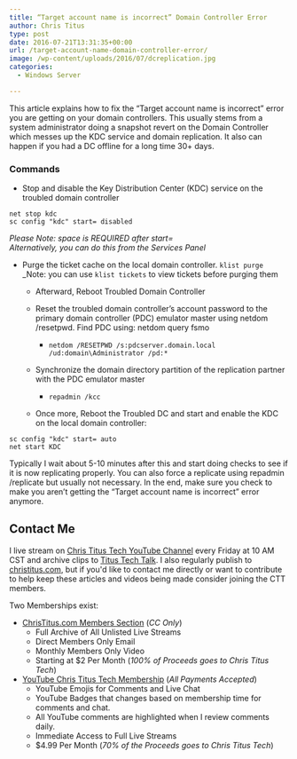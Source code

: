 ```yaml
---
title: “Target account name is incorrect” Domain Controller Error
author: Chris Titus
type: post
date: 2016-07-21T13:31:35+00:00
url: /target-account-name-domain-controller-error/
image: /wp-content/uploads/2016/07/dcreplication.jpg
categories:
  - Windows Server

---
```

This article explains how to fix the &#8220;Target account name is incorrect&#8221; error you are getting on your domain controllers. This usually stems from a system administrator doing a snapshot revert on the Domain Controller which messes up the KDC service and domain replication. It also can happen if you had a DC offline for a long time 30+ days. <!--more-->

### Commands

  * Stop and disable the Key Distribution Center (KDC) service on the troubled domain controller 
```
net stop kdc
sc config "kdc" start= disabled
```
_Please Note: space is REQUIRED after start=_  
_Alternatively, you can do this from the Services Panel_
  * Purge the ticket cache on the local domain controller. 
`klist purge`  
_Note: you can use `klist tickets` to view tickets before purging them
    
      * Afterward, Reboot Troubled Domain Controller
    
      * Reset the troubled domain controller&#8217;s account password to the primary domain controller (PDC) emulator master using netdom /resetpwd. Find PDC using: netdom query fsmo 
          * `netdom /RESETPWD /s:pdcserver.domain.local /ud:domain\Administrator /pd:*`
    
      * Synchronize the domain directory partition of the replication partner with the PDC emulator master 
          * `repadmin /kcc`
    
      * Once more, Reboot the Troubled DC and start and enable the KDC on the local domain controller: 
```
sc config "kdc" start= auto
net start KDC
```
Typically I wait about 5-10 minutes after this and start doing checks to see if it is now replicating properly. You can also force a replicate using repadmin /replicate but usually not necessary. In the end, make sure you check to make you aren&#8217;t getting the &#8220;Target account name is incorrect&#8221; error anymore.
    
## Contact Me

I live stream on [Chris Titus Tech YouTube Channel][1] every Friday at 10 AM CST and archive clips to [Titus Tech Talk][2]. I also regularly publish to [christitus.com][3], but if you'd like to contact me directly or want to contribute to help keep these articles and videos being made consider joining the CTT members. 

Two Memberships exist:
- [ChrisTitus.com Members Section][4] (_CC Only_)
  - Full Archive of All Unlisted Live Streams
  - Direct Members Only Email
  - Monthly Members Only Video
  - Starting at $2 Per Month (_100% of Proceeds goes to Chris Titus Tech_)
- [YouTube Chris Titus Tech Membership][5] (_All Payments Accepted_)
  - YouTube Emojis for Comments and Live Chat
  - YouTube Badges that changes based on membership time for comments and chat.
  - All YouTube comments are highlighted when I review comments daily. 
  - Immediate Access to Full Live Streams
  - $4.99 Per Month (_70% of the Proceeds goes to Chris Titus Tech_)

 [1]: https://www.youtube.com/c/ChrisTitusTech
 [2]: https://www.youtube.com/c/ChrisTitusTechStreams
 [3]: https://christitus.com/
 [4]: https://christitus.com/members
 [5]: https://links.christitus.com/join